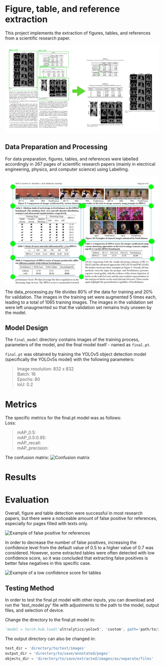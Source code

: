 # Figure, table, and reference extraction 
This project implements the extraction of figures, tables, and references from a scientific research paper. 

![Introduction](Figures/process.jpg)

## Data Preparation and Processing 
For data preparation, figures, tables, and references were labelled accordingly in 267 pages of scientific research papers (mainly in electrical engineering, physics, and computer science) using LabelImg. 

![Labeling process](Figures/data_prep.png)

The data_processing.py file divides 80% of the data for training and 20% for validation. 
The images in the training set were augmented 5 times each, leading to a total of 1065 training images. The images in the validation set were left unaugmented so that the validation set remains truly unseen by the model. 

## Model Design 
The `final_model` directory contains images of the training process, parameters of the model, and the final model itself - named as `final.pt`. 

`final.pt` was obtained by training the YOLOv5 object detection model (specifically the YOLOv5s model) with the following parameters: 
>Image resolution: 832 x 832  
>Batch: 16  
>Epochs: 80  
>IoU: 0.2  


# Metrics 
The specific metrics for the final.pt model was as follows:  
Loss:  
>mAP_0.5:  
>mAP_0.5:0.95:  
>mAP_recall:  
>mAP_precision:

The confusion matrix: 
![Confusion matrix]()

# Results 
# Evaluation
Overall, figure and table detection were successful in most research papers, but there were a noticeable amount of false positive for references, especially for pages filled with texts only. 

![Example of false positive for references](false_positive_ex.jpg)

In order to decrease the number of false positives, increasing the confidence level from the default value of 0.5 to a higher value of 0.7 was considered. However, some extracted tables were often detected with low confidence score, so it was concluded that extracting false positives is better false negatives in this specific case. 

![Example of a low confidence score for tables](low_confscore_tables.jpg)

## Testing Method  
In order to test the final.pt model with other inputs, you can download and run the 'test_model.py' file with adjustments to the path to the model, output files, and selection of device. 

Change the directory to the final.pt model in:
```python
'model = torch.hub.load('ultralytics/yolov5', 'custom', path='path/to/installed/extraction.pt/model')' 
```

The output directory can also be changed in: 
```python
test_dir = 'directory/to/test/images'
output_dir = 'directory/to/save/annotated/pages'
objects_dir = 'directory/to/save/extracted/images/as/separate/files'
```


